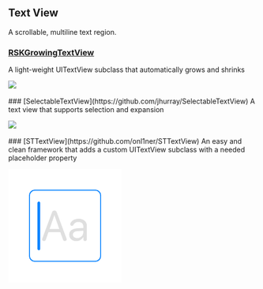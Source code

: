 ## Text View

A scrollable, multiline text region.
### [RSKGrowingTextView](https://github.com/ruslanskorb/RSKGrowingTextView)
A light-weight UITextView subclass that automatically grows and shrinks
<p float="left">
<img src="https://raw.githubusercontent.com/ruslanskorb/RSKGrowingTextView/master/RSKGrowingTextViewExample/RSKGrowingTextViewExample.gif" width="230">
</p>### [SelectableTextView](https://github.com/jhurray/SelectableTextView)
A text view that supports selection and expansion
<p float="left">
<img src="https://raw.githubusercontent.com/jhurray/SelectableTextView/master/Resources/SelectableTextViewDemo1.gif" width="230">
</p>### [STTextView](https://github.com/onl1ner/STTextView)
An easy and clean framework that adds a custom UITextView subclass with a needed placeholder property
<p float="left">
<img src="https://raw.githubusercontent.com/onl1ner/onl1ner/master/Resources/STTextView/logo.gif" width="230">
</p>